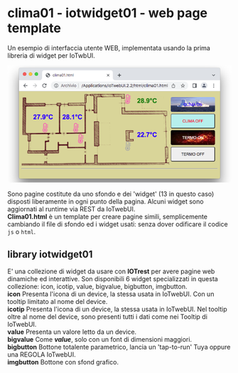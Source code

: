 # clima01 - iotwidget01 - web page template
Un esempio di interfaccia utente WEB, implementata usando la prima libreria di widget per IoTwbUI.

![](https://github.com/msillano/IoTwebUI/blob/main/pics/clima01.png?raw=true)

Sono pagine costitute da uno sfondo e dei 'widget' (13 in questo caso) disposti liberamente in ogni punto della pagina.
Alcuni widget sono aggiornati al runtime via REST da IoTwebUI.<br>
**Clima01.html** è un template per creare pagine simili, semplicemente cambiando il file di sfondo ed i widget usati: senza dover odificare il codice `js` o `html`. 

## library iotwidget01
E' una collezione di widget da usare con **IOTrest** per avere pagine web dinamiche ed interattive.
Son disponibili 6 widget specializzati in questa collezione: icon, icotip,  value, bigvalue, bigbutton, imgbutton.<br>
**icon** Presenta l'icona di un device, la stessa usata in IoTwebUI. Con un tooltip limitato al nome del device. <br>
**icotip** Presenta l'icona di un device, la stessa usata in IoTwebUI. Nel tooltip oltre al nome del device, sono presenti tutti i dati come nei Tooltip di IoTwebUI. <br>
**value** Presenta un valore letto da un device. <br>
**bigvalue** Come _**value**_, solo con un font di dimensioni maggiori. <br>
**bigbutton** Bottone totalente parametrico, lancia un 'tap-to-run' Tuya oppure una REGOLA IoTwebUI. <br>
**imgbutton** Bottone con sfond grafico. <br>
  

